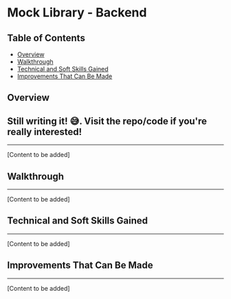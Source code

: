 # Mock Library - Backend

## Table of Contents

- [Overview](#overview)
- [Walkthrough](#walkthrough)
- [Technical and Soft Skills Gained](#technical-and-soft-skills-gained)
- [Improvements That Can Be Made](#improvements-that-can-be-made)

## Overview

## Still writing it! 😅. Visit the repo/code if you're really interested!

---

[Content to be added]

## Walkthrough

---

[Content to be added]

## Technical and Soft Skills Gained

---

[Content to be added]

## Improvements That Can Be Made

---

[Content to be added]
